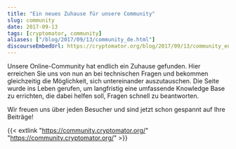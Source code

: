 ```yaml
---
title: "Ein neues Zuhause für unsere Community"
slug: community
date: 2017-09-13
tags: [cryptomator, community]
aliases: ["/blog/2017/09/13/community_de.html"]
discourseEmbedUrl: https://cryptomator.org/blog/2017/09/13/community_en.html
---
```

Unsere Online-Community hat endlich ein Zuhause gefunden. Hier erreichen Sie uns von nun an bei technischen Fragen und bekommen gleichzeitig die Möglichkeit, sich untereinander auszutauschen. Die Seite wurde ins Leben gerufen, um langfristig eine umfassende Knowledge Base zu errichten, die dabei helfen soll, Fragen schnell zu beantworten.

Wir freuen uns über jeden Besucher und sind jetzt schon gespannt auf Ihre Beiträge!

{{< extlink "https://community.cryptomator.org/" "https://community.cryptomator.org/" >}}
